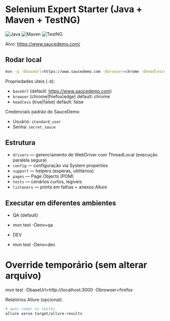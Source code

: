 # Selenium Expert Starter (Java + Maven + TestNG)
![Java](https://img.shields.io/badge/java-17-blue)
![Maven](https://img.shields.io/badge/build-Maven-success)
![TestNG](https://img.shields.io/badge/tests-TestNG-green)

Alvo: https://www.saucedemo.com/

## Rodar local
```bash
mvn -q -DbaseUrl=https://www.saucedemo.com -Dbrowser=chrome -Dheadless=true test
```

Propriedades úteis (`-D`):
- `baseUrl`  (default: https://www.saucedemo.com)
- `browser`  (chrome|firefox|edge) default: chrome
- `headless` (true|false) default: false

Credenciais padrão do SauceDemo
- Usuário: `standard_user`
- Senha: `secret_sauce`

## Estrutura
- `drivers` — gerenciamento de WebDriver com ThreadLocal (execução paralela segura)
- `config`  — configuração via System properties
- `support` — helpers (esperas, utilitários)
- `pages`   — Page Objects (POM)
- `tests`   — cenários curtos, legíveis
- `listeners` — prints em falhas + anexos Allure

## Executar em diferentes ambientes
- QA (default)
- mvn test -Denv=qa

- DEV
- mvn test -Denv=dev

# Override temporário (sem alterar arquivo)
mvn test -DbaseUrl=http://localhost:3000 -Dbrowser=firefox


Relatórios Allure (opcional):
```bash
# após rodar os testes
allure serve target/allure-results
```
